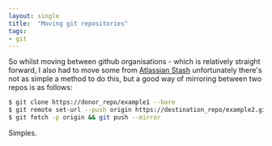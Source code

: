 ```yaml
---
layout: single
title:  "Moving git repositories"
tags:
- git
---
```


So whilst moving between github organisations - which is relatively straight forward, I also had to move some from [Atlassian Stash](http://www.atlassian.com/software/stash) unfortunately there's not as simple a method to do this, but a good way of mirroring between two repos is as follows:

```bash
$ git clone https://donor_repo/example1 --bare
$ git remote set-url --push origin https://destination_repo/example2.git
$ git fetch -p origin && git push --mirror
```
Simples.
